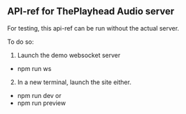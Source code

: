 ## API-ref for ThePlayhead Audio server

For testing, this api-ref can be run without the actual server.

To do so:

1) Launch the demo websocket server
* npm run ws

2) In a new terminal, launch the site either.
* npm run dev
or
* npm run preview


